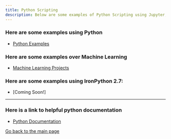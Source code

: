 ```yaml
---
title: Python Scripting
description: Below are some examples of Python Scripting using Jupyter, Spyder and IronPython 2.7
---
```

### Here are some examples using Python
- [Python Examples](https://github.com/EnGinear87/Python)

### Here are some examples over Machine Learning
 - [Machine Learning Projects](https://github.com/EnGinear87/Machine_Learning)

### Here are some examples using IronPython 2.7:
 - [Coming Soon!]

* * *

### Here is a link to helpful python documentation
- [Python Documentation](https://docs.python.org/3.9/)


[Go back to the main page](https://enginear87.github.io)
